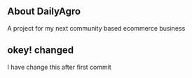 ## About DailyAgro

A project for my next community based ecommerce business

## okey! changed

I have change this after first commit